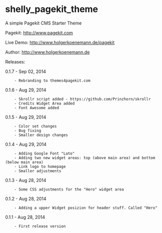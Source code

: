 shelly_pagekit_theme
====================

A simple Pagekit CMS Starter Theme

Pagekit: http://www.pagekit.com

Live Demo: http://www.holgerkoenemann.de/pagekit

Author: http://www.holgerkoenemann.de

Releases:

0.1.7 -	Sep 02, 2014

        - Rebranding to themes4pagekit.com

0.1.6 -	Aug 29, 2014

        - Skrollr script added - https://github.com/Prinzhorn/skrollr
        - Credits Widget Area added
        - Font Awesome added
        
0.1.5 -	Aug 29, 2014

        - Color set changes
        - Bug fixing
        - Smaller design changes
        
0.1.4 -	Aug 29, 2014

        - Adding Google Font "Lato" 
        - Adding two new widget areas: top (above main area) and bottom (below main area) 
        - Link logo to homepage 
        - Smaller adjustments

0.1.3 -	Aug 28, 2014 	

        - Some CSS adjustments for the "Hero" widget area 
        
0.1.2 -	Aug 28, 2014 

        - Adding a upper Widget posizion for header stuff. Called "Hero" 	
        
0.1.1 -	Aug 28, 2014 

        - First release version


